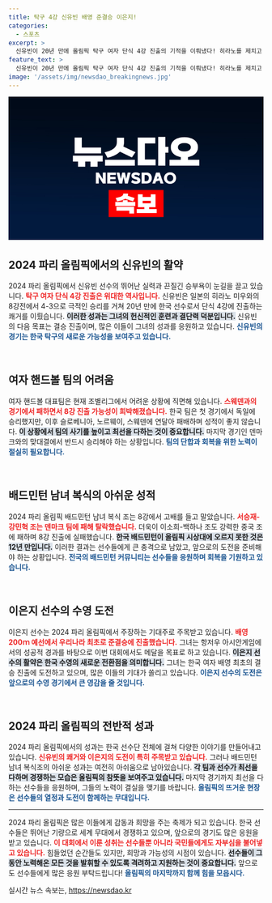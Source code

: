 ```yaml
---
title: 탁구 4강 신유빈 배영 준결승 이은지!
categories:
  - 스포츠
excerpt: >
  신유빈이 20년 만에 올림픽 탁구 여자 단식 4강 진출의 기적을 이뤄냈다! 히라노를 제치고 다음 경기에서는 중국의 천멍과 결승행을 다툰다. 한국 배드민턴 팀은 8강에서 모두 탈락하며 아쉬운 성적을 거두었다.
feature_text: >
  신유빈이 20년 만에 올림픽 탁구 여자 단식 4강 진출의 기적을 이뤄냈다! 히라노를 제치고 다음 경기에서는 중국의 천멍과 결승행을 다툰다. 한국 배드민턴 팀은 8강에서 모두 탈락하며 아쉬운 성적을 거두었다.
image: '/assets/img/newsdao_breakingnews.jpg'
---
```


<p><img src="/assets/img/newsdao_breakingnews.jpg" alt="firstkoreanews 속보" /></p>

<h2 data-ke-size="size26">2024 파리 올림픽에서의 신유빈의 활약</h2>

<p data-ke-size="size16">2024 파리 올림픽에서 신유빈 선수의 뛰어난 실력과 끈질긴 승부욕이 눈길을 끌고 있습니다. <b><span style="color: #ee2323;">탁구 여자 단식 4강 진출은 위대한 역사입니다.</span></b> 신유빈은 일본의 히라노 미우와의 8강전에서 4-3으로 극적인 승리를 거쳐 20년 만에 한국 선수로서 단식 4강에 진출하는 쾌거를 이뤘습니다. <b><span style="background-color: #21538527;">이러한 성과는 그녀의 헌신적인 훈련과 결단력 덕분입니다.</span></b> 신유빈의 다음 목표는 결승 진출이며, 많은 이들이 그녀의 성과를 응원하고 있습니다. <b><span style="color: #1a5490;">신유빈의 경기는 한국 탁구의 새로운 가능성을 보여주고 있습니다.</span></b></p>

<p data-ke-size="size16">&nbsp;</p>

<h2 data-ke-size="size26">여자 핸드볼 팀의 어려움</h2>

<p data-ke-size="size16">여자 핸드볼 대표팀은 현재 조별리그에서 어려운 상황에 직면해 있습니다. <b><span style="color: #ee2323;">스웨덴과의 경기에서 패하면서 8강 진출 가능성이 희박해졌습니다.</span></b> 한국 팀은 첫 경기에서 독일에 승리했지만, 이후 슬로베니아, 노르웨이, 스웨덴에 연달아 패배하며 성적이 좋지 않습니다. <b><span style="background-color: #21538527;">이 상황에서 팀의 사기를 높이고 최선을 다하는 것이 중요합니다.</span></b> 마지막 경기인 덴마크와의 맞대결에서 반드시 승리해야 하는 상황입니다. <b><span style="color: #1a5490;">팀의 단합과 회복을 위한 노력이 절실히 필요합니다.</span></b></p>

<p data-ke-size="size16">&nbsp;</p>

<h2 data-ke-size="size26">배드민턴 남녀 복식의 아쉬운 성적</h2>

<p data-ke-size="size16">2024 파리 올림픽 배드민턴 남녀 복식 조는 8강에서 고배를 들고 말았습니다. <b><span style="color: #ee2323;">서승재-강민혁 조는 덴마크 팀에 패해 탈락했습니다.</span></b> 더욱이 이소희-백하나 조도 강력한 중국 조에 패하며 8강 진출에 실패했습니다. <b><span style="background-color: #21538527;">한국 배드민턴이 올림픽 시상대에 오르지 못한 것은 12년 만입니다.</span></b> 이러한 결과는 선수들에게 큰 충격으로 남았고, 앞으로의 도전을 준비해야 하는 상황입니다. <b><span style="color: #1a5490;">전국의 배드민턴 커뮤니티는 선수들을 응원하며 회복을 기원하고 있습니다.</span></b></p>

<p data-ke-size="size16">&nbsp;</p>

<h2 data-ke-size="size26">이은지 선수의 수영 도전</h2>

<p data-ke-size="size16">이은지 선수는 2024 파리 올림픽에서 주장하는 기대주로 주목받고 있습니다. <b><span style="color: #ee2323;">배영 200ｍ 예선에서 우리나라 최초로 준결승에 진출했습니다.</span></b> 그녀는 항저우 아시안게임에서의 성공적 경과를 바탕으로 이번 대회에서도 메달을 목표로 하고 있습니다. <b><span style="background-color: #21538527;">이은지 선수의 활약은 한국 수영의 새로운 전환점을 의미합니다.</span></b> 그녀는 한국 여자 배영 최초의 결승 진출에 도전하고 있으며, 많은 이들의 기대가 쏠리고 있습니다. <b><span style="color: #1a5490;">이은지 선수의 도전은 앞으로의 수영 경기에서 큰 영감을 줄 것입니다.</span></b></p>

<p data-ke-size="size16">&nbsp;</p>

<h2 data-ke-size="size26">2024 파리 올림픽의 전반적 성과</h2>

<p data-ke-size="size16">2024 파리 올림픽에서의 성과는 한국 선수단 전체에 걸쳐 다양한 이야기를 만들어내고 있습니다. <b><span style="color: #ee2323;">신유빈의 쾌거와 이은지의 도전이 특히 주목받고 있습니다.</span></b> 그러나 배드민턴 남녀 복식조의 아쉬운 성과는 여전히 아쉬움으로 남아있습니다. <b><span style="background-color: #21538527;">각 팀과 선수가 최선을 다하며 경쟁하는 모습은 올림픽의 참뜻을 보여주고 있습니다.</span></b> 마지막 경기까지 최선을 다하는 선수들을 응원하며, 그들의 노력이 결실을 맺기를 바랍니다. <b><span style="color: #1a5490;">올림픽의 뜨거운 현장은 선수들의 열정과 도전이 함께하는 무대입니다.</span></b></p>

<hr/>

<p data-ke-size="size16">2024 파리 올림픽은 많은 이들에게 감동과 희망을 주는 축제가 되고 있습니다. 한국 선수들은 뛰어난 기량으로 세계 무대에서 경쟁하고 있으며, 앞으로의 경기도 많은 응원을 받고 있습니다. <b><span style="color: #ee2323;">이 대회에서 이룬 성취는 선수들뿐 아니라 국민들에게도 자부심을 불어넣고 있습니다.</span></b> 힘들었던 순간들도 있지만, 희망과 가능성의 시점이 있습니다. <b><span style="background-color: #21538527;">선수들이 그동안 노력해온 모든 것을 발휘할 수 있도록 격려하고 지원하는 것이 중요합니다.</span></b> 앞으로도 선수들에게 많은 응원 부탁드립니다! <b><span style="color: #1a5490;">올림픽의 마지막까지 함께 힘을 모읍시다.</span></b></p>
실시간 뉴스 속보는, <a href="https://newsdao.kr" rel="dofollow">https://newsdao.kr</a>


